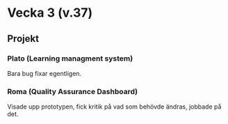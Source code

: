 # Vecka 3 (v.37)

## Projekt

### Plato (Learning managment system)

Bara bug fixar egentligen.

### Roma (Quality Assurance Dashboard)

Visade upp prototypen, fick kritik på vad som behövde ändras, jobbade på det.
